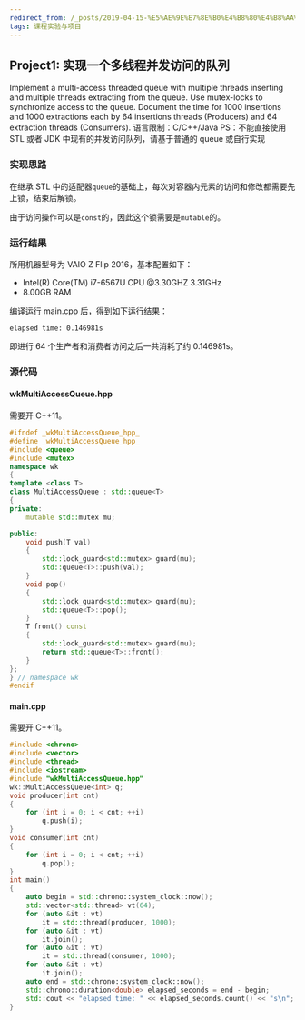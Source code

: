 ```yaml
---
redirect_from: /_posts/2019-04-15-%E5%AE%9E%E7%8E%B0%E4%B8%80%E4%B8%AA%E5%A4%9A%E7%BA%BF%E7%A8%8B%E5%B9%B6%E5%8F%91%E8%AE%BF%E9%97%AE%E7%9A%84%E9%98%9F%E5%88%97/
tags: 课程实验与项目
---
```


## Project1: 实现一个多线程并发访问的队列

Implement a multi-access threaded queue with multiple threads inserting and multiple threads extracting from the queue. Use mutex-locks to synchronize access to the queue. Document the time for 1000 insertions and 1000 extractions each by 64 insertions threads (Producers) and 64 extraction threads (Consumers).
语言限制：C/C++/Java
PS：不能直接使用 STL 或者 JDK 中现有的并发访问队列，请基于普通的 queue 或自行实现

### 实现思路

在继承 STL 中的适配器`queue`的基础上，每次对容器内元素的访问和修改都需要先上锁，结束后解锁。

由于访问操作可以是`const`的，因此这个锁需要是`mutable`的。

### 运行结果

所用机器型号为 VAIO Z Flip 2016，基本配置如下：

- Intel(R) Core(TM) i7-6567U CPU @3.30GHZ 3.31GHz
- 8.00GB RAM

编译运行 main.cpp 后，得到如下运行结果：

```
elapsed time: 0.146981s
```

即进行 64 个生产者和消费者访问之后一共消耗了约 0.146981s。

### 源代码

#### wkMultiAccessQueue.hpp

需要开 C++11。

```cpp
#ifndef _wkMultiAccessQueue_hpp_
#define _wkMultiAccessQueue_hpp_
#include <queue>
#include <mutex>
namespace wk
{
template <class T>
class MultiAccessQueue : std::queue<T>
{
private:
	mutable std::mutex mu;

public:
	void push(T val)
	{
		std::lock_guard<std::mutex> guard(mu);
		std::queue<T>::push(val);
	}
	void pop()
	{
		std::lock_guard<std::mutex> guard(mu);
		std::queue<T>::pop();
	}
	T front() const
	{
		std::lock_guard<std::mutex> guard(mu);
		return std::queue<T>::front();
	}
};
} // namespace wk
#endif
```

#### main.cpp

需要开 C++11。

```cpp
#include <chrono>
#include <vector>
#include <thread>
#include <iostream>
#include "wkMultiAccessQueue.hpp"
wk::MultiAccessQueue<int> q;
void producer(int cnt)
{
	for (int i = 0; i < cnt; ++i)
		q.push(i);
}
void consumer(int cnt)
{
	for (int i = 0; i < cnt; ++i)
		q.pop();
}
int main()
{
	auto begin = std::chrono::system_clock::now();
	std::vector<std::thread> vt(64);
	for (auto &it : vt)
		it = std::thread(producer, 1000);
	for (auto &it : vt)
		it.join();
	for (auto &it : vt)
		it = std::thread(consumer, 1000);
	for (auto &it : vt)
		it.join();
	auto end = std::chrono::system_clock::now();
	std::chrono::duration<double> elapsed_seconds = end - begin;
	std::cout << "elapsed time: " << elapsed_seconds.count() << "s\n";
}
```
